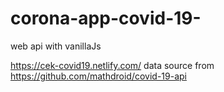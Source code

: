 # corona-app-covid-19-

web api with vanillaJs

https://cek-covid19.netlify.com/
data source from https://github.com/mathdroid/covid-19-api
